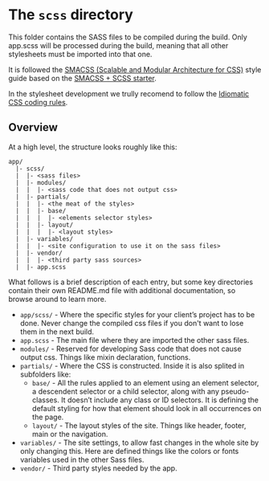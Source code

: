 The `scss` directory
===============================

This folder contains the SASS files to be compiled during the build. Only app.scss will be processed during the build, meaning that all other stylesheets must be imported into that one.

It is followed the [SMACSS (Scalable and Modular Architecture for CSS)](http://smacss.com) style guide based on the [SMACSS + SCSS starter](https://github.com/jonathanpath/SASS-SMACSS).

In the stylesheet development we trully recomend to follow the [Idiomatic CSS coding rules](https://github.com/necolas/idiomatic-css).

## Overview ##


At a high level, the structure looks roughly like this:

```
app/
  |- scss/
  |  |- <sass files>
  |  |- modules/
  |  |  |- <sass code that does not output css>
  |  |- partials/
  |  |  |- <the meat of the styles>
  |  |  |- base/
  |  |  |  |- <elements selector styles>
  |  |  |- layout/
  |  |  |  |- <layout styles>
  |  |- variables/
  |  |  |- <site configuration to use it on the sass files>
  |  |- vendor/
  |  |  |- <third party sass sources>
  |  |- app.scss
```

What follows is a brief description of each entry, but some key directories contain their own README.md file with additional documentation, so browse around to learn more.

- `app/scss/` - Where the specific styles for your client’s project has to be done. Never change the compiled css files if you don't want to lose them in the next build.
- `app.scss` - The main file where they are imported the other sass files.
- `modules/` - Reserved for developing Sass code that does not cause output css. Things like mixin declaration, functions.
- `partials/` - Where the CSS is constructed. Inside it is also splited in subfolders like:
  + `base/` - All the rules applied to an element using an element selector, a descendent selector or a child selector, along with any pseudo-classes. It doesn’t include any class or ID selectors. It is defining the default styling for how that element should look in all occurrences on the page.
  + `layout/` - The layout styles of the site. Things like header, footer, main or the navigation.
- `variables/` - The site settings, to allow fast changes in the whole site by only changing this. Here are defined things like the colors or fonts variables used in the other Sass files.
- `vendor/` - Third party styles needed by the app.
